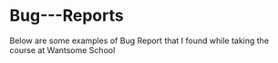 # Bug---Reports
Below are some examples of Bug Report that I found while taking the course at Wantsome School
